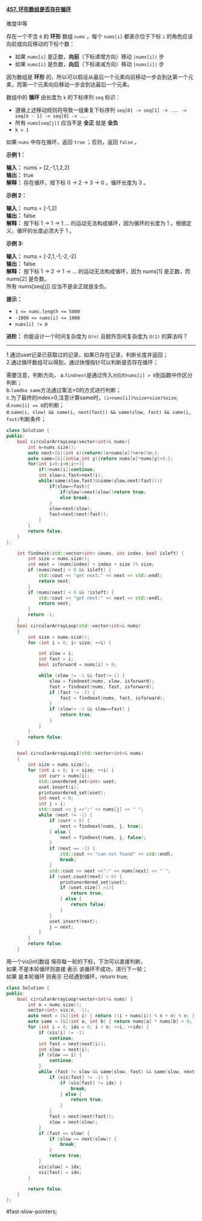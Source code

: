 #### [457. 环形数组是否存在循环](https://leetcode.cn/problems/circular-array-loop/)

难度中等

存在一个不含 `0` 的 **环形** 数组 `nums` ，每个 `nums[i]` 都表示位于下标 `i` 的角色应该向前或向后移动的下标个数：

-   如果 `nums[i]` 是正数，**向前**（下标递增方向）移动 `|nums[i]|` 步
-   如果 `nums[i]` 是负数，**向后**（下标递减方向）移动 `|nums[i]|` 步

因为数组是 **环形** 的，所以可以假设从最后一个元素向前移动一步会到达第一个元素，而第一个元素向后移动一步会到达最后一个元素。

数组中的 **循环** 由长度为 `k` 的下标序列 `seq` 标识：

-   遵循上述移动规则将导致一组重复下标序列 `seq[0] -> seq[1] -> ... -> seq[k - 1] -> seq[0] -> ...`
-   所有 `nums[seq[j]]` 应当不是 **全正** 就是 **全负**
-   `k > 1`

如果 `nums` 中存在循环，返回 `true` ；否则，返回 `false` 。

**示例 1：**

**输入：** nums = [2,-1,1,2,2]  
**输出：** true  
**解释：** 存在循环，按下标 0 -> 2 -> 3 -> 0 。循环长度为 3 。

**示例 2：**

**输入：** nums = [-1,2]  
**输出：** false  
**解释：** 按下标 1 -> 1 -> 1 ... 的运动无法构成循环，因为循环的长度为 1 。根据定义，循环的长度必须大于 1 。  

**示例 3:**

**输入：** nums = [-2,1,-1,-2,-2]  
**输出：** false  
**解释：** 按下标 1 -> 2 -> 1 -> ... 的运动无法构成循环，因为 nums[1] 是正数，而 nums[2] 是负数。  
所有 nums[seq[j]] 应当不是全正就是全负。

**提示：**

-   `1 <= nums.length <= 5000`
-   `-1000 <= nums[i] <= 1000`
-   `nums[i] != 0`

**进阶：** 你能设计一个时间复杂度为 `O(n)` 且额外空间复杂度为 `O(1)` 的算法吗？
---- ----
1.通过uset记录已获取过的记录，如果已存在记录，判断长度并返回；  
2.通过循环数组可以得到，通过快慢指针可以判断是否存在循环；

需要注意，判断方向，
a.`findnext`是通过传入`对应的nums[i] > 0`到函数中作区分判断；  
b.`lamdba same`方法通过乘法>0的方式进行判断；  
c.为了最终的index>0,注意计算same时，`(i+nums[i])%size+size)%size`;  
d.`nums[i] == 0`的判断；  
e.`same(i, slow) && same(i, next(fast)) && same(slow, fast) && same(i, fast)`判断条件；

```cpp
class Solution {
public:
    bool circularArrayLoop(vector<int>& nums){
        int n=nums.size();
        auto next=[&](int x){return((x+nums[x])%n+n)%n;};
        auto same=[&](int&x,int y){return nums[x]*nums[y]>0;};
        for(int i=0;i<n;i++){
            if(!nums[i])continue;
            int slow=i,fast=next(i);
            while(same(slow,fast)&&same(slow,next(fast))){
                if(slow==fast){
                    if(slow!=next(slow))return true;
                    else break;
                }
                slow=next(slow);
                fast=next(next(fast));
            }
        }
        return false;
    }
};
```

```cpp
    int findnext(std::vector<int> &nums, int index, bool isleft) {
        int size = nums.size();
        int next = (nums[index] + index + size )% size;
        if (nums[next] > 0 && isleft) {
            std::cout << "get next:" << next << std::endl;
            return next;
        }
        if (nums[next] < 0 && !isleft) {
            std::cout << "get next:" << next << std::endl;
            return next;
        }
        return -1;
    }
    bool circularArrayLoop(std::vector<int>& nums)
    {
        int size = nums.size();
        for (int i = 0; i< size; ++i) {

            int slow = i;
            int fast = i;
            bool isforward = nums[i] > 0;

            while (slow != -1 && fast!=-1) {
                slow = findnext(nums, slow, isforward);
                fast = findnext(nums, fast, isforward);
                if (fast != -1) {
                    fast = findnext(nums, fast, isforward);
                }
                if (slow!= -1 && slow==fast) {
                    return true;
                }
            }
        }
        return false;
    }
```

```cpp
    bool circularArrayLoop1(std::vector<int>& nums)
    {
        int size = nums.size();
        for (int i = 0; i < size; ++i) {
            int curr = nums[i];
            std::unordered_set<int> uset;
            uset.insert(i);
            printunordered_set(uset);
            int next = 0;
            int j = i;
            std::cout << j <<":" << nums[j] << " ";
            while (next != -1) {
                if (curr > 0) {
                    next = findnext(nums, j, true);
                } else {
                    next = findnext(nums, j, false);
                }
                if (next == -1) {
                    std::cout << "can not found" << std::endl;
                    break;
                }
                std::cout << next <<":" << nums[next] << " ";
                if (uset.count(next) > 0) {
                    printunordered_set(uset);
                    if (uset.size() >1){
                        return true;
                    } else {
                        return false;
                    }
                }
                uset.insert(next);
                j = next;
            }
        }
        return false;
    }
```

用一个vis[int]数组 保存每一轮的下标，下次可以直接判断，  
如果 不是本轮循环则直接 表示 该循环不成功，进行下一轮；  
如果 是本轮循环 则表示 已经遇到循环，return true;
```cpp
class Solution {
public:
    bool circularArrayLoop(vector<int>& nums) {
        int n = nums.size();
        vector<int> vis(n, -1);
        auto next = [&](int i) { return ((i + nums[i]) % n + n) % n; };
        auto same = [&](int a, int b) { return nums[a] * nums[b] > 0; };
        for (int i = 0, idx = 0; i < n; ++i, ++idx) {
            if (vis[i] != -1)
                continue;
            int fast = next(next(i));
            int slow = next(i);
            if (slow == i) {
                continue;
            }
            while (fast != slow && same(slow, fast) && same(slow, next(fast))) {
                if (vis[fast] != -1) {
                    if (vis[fast] != idx) {
                        break;
                    } else {
                        return true;
                    }
                }
                fast = next(next(fast));
                slow = next(slow);
            }
            if (fast == slow) {
                if (slow == next(slow)) {
                    break;
                }
                return true;
            }
            vis[slow] = idx;
            vis[fast] = idx;
        }

        return false;
    }
};
```
#fast-slow-pointers;

